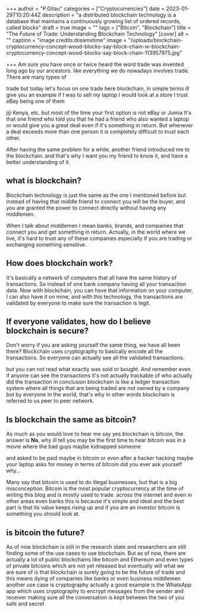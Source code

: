 +++
author = "P.Gitau"
categories = ["Cryptocurrencies"]
date = 2023-01-29T10:20:44Z
description = "a distributed blockchain technology is a database that maintains a continuously growing list of ordered records, called blocks"
draft = true
image = ""
tags = ["Bitcoin", "Blockchain"]
title = "The Future of Trade: Understanding Blockchain Technology"
[cover]
alt = ""
caption = "image credits:dreamstime"
image = "/uploads/blockchain-cryptocurrency-concept-wood-blocks-say-block-chain-w-blockchain-cryptocurrency-concept-wood-blocks-say-block-chain-113957975.jpg"

+++
Am sure you have once or twice heard the word trade was invented long ago by our ancestors. like everything we do nowadays involves trade. There are many types of

trade but today let's focus on one trade here blockchain, in simple terms ill give you an example if I was to sell my laptop I would look at a store I trust eBay being one of them

jiji Kenya, etc. but most of the time your first option is not eBay or Jumia It's that one friend who told you that he had a friend who also wanted a laptop or would give you a great deal even if it's something in return. But whenever a deal exceeds more than one person it is completely difficult to trust each other.

After having the same problem for a while, another friend introduced me to the blockchain. and that's why I want you my friend to know it, and have a better understanding of it.

## what is blockchain?

Blockchain technology is just the same as the one I mentioned before but instead of having that middle friend to connect you will be the buyer, and you are granted the power to connect directly without having any middlemen.

 When I talk about middlemen I mean banks, brands, and companies that connect you and get something in return. Actually, in the world where we live, it's hard to trust any of these companies especially if you are trading or exchanging something sensitive.

## How does blockchain work?

It's basically a network of computers that all have the same history of transactions. So instead of one bank company having all your transaction data. Now with blockchain, you can have that information on your computer, I can also have it on mine, and with this technology, the transactions are validated by everyone to make sure the transaction is legit.

## If everyone validates, how do I believe blockchain is secure?

Don't worry if you are asking yourself the same thing, we have all been there? Blockchain uses cryptography to basically encode all the transactions. So everyone can actually see all the validated transactions.

but you can not read what exactly was sold or bought. And remember even if anyone can see the transactions it's not actually trackable of who actually did the transaction in conclusion blockchain is like a ledger transaction system where all things that are being traded are not owned by a company but by everyone in the world, that's why in other words blockchain is referred to us peer to peer network.

## Is blockchain the same as bitcoin?

As much as you would love to hear me say yes blockchain is bitcoin, the answer is **No**, why ill tell you may be the first time to hear bitcoin was in a movie where the bad guys maybe kidnapped someone

and asked to be paid maybe in bitcoin or even after a hacker hacking maybe your laptop asks for money in terms of bitcoin did you ever ask yourself why...

Many say that bitcoin is used to do illegal businesses, but that is a big misconception. Bitcoin is the most popular cryptocurrency at the time of writing this blog and is mostly used to trade. across the internet and even in other areas even banks this is because it's simple and ideal and the best part is that its value keeps rising up and if you are an investor bitcoin is something you should look at.

## is bitcoin the future?

As of now blockchain is still in the research state and researchers are still finding some of the use cases to use blockchain. But as of now, there are actually a lot of public blockchains like bitcoin and Ethereum and even types of private bitcoins which are not yet released but eventually will what we are sure of is that blockchain is surely going to be the future of trade and this means dying of companies like banks or even business middlemen another use case is cryptography actually a good example is the WhatsApp app which uses cryptography to encrypt messages from the sender and receiver making sure all the conversation is kept between the two of you safe and secret